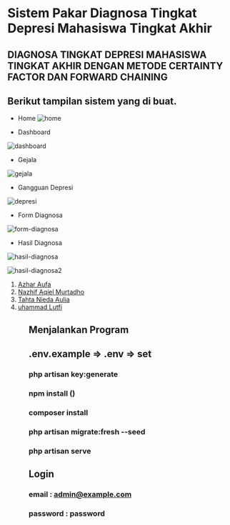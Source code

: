 # Sistem Pakar Diagnosa Tingkat Depresi Mahasiswa Tingkat Akhir

<h2>DIAGNOSA TINGKAT DEPRESI MAHASISWA TINGKAT AKHIR DENGAN METODE CERTAINTY FACTOR DAN FORWARD CHAINING</h2>

## Berikut tampilan sistem yang di buat.

-   Home
    <img
        src="![Screenshot 2024-12-24 154014](https://github.com/user-attachments/assets/4a14eb68-f6ec-44c8-b422-a43b3d955c53)
"
        alt="home"
        srcset=""
    />

-   Dashboard

<img
    src="https://user-images.githubusercontent.com/55641225/210591006-173cd002-1844-454c-89c0-bb9bc4ad5a58.png"
    alt="dashboard"
    srcset=""
/>

-   Gejala

<img
    src="https://user-images.githubusercontent.com/55641225/210591008-261206fc-27f1-4997-8970-3d93961a37d3.png"
    alt="gejala"
    srcset=""
/>

-   Gangguan Depresi

<img
    src="https://user-images.githubusercontent.com/55641225/210591019-46baab91-d130-4b61-a0d3-fc5128ae8690.png"
    alt="depresi"
    srcset=""
/>

-   Form Diagnosa

<img
    src="https://user-images.githubusercontent.com/55641225/210591073-95efadbc-d1c3-43ae-a37a-cf28ae7249ee.png"
    alt="form-diagnosa"
/>

-   Hasil Diagnosa

<img
    src="https://user-images.githubusercontent.com/55641225/210591083-5026f305-d148-4e5e-8fd8-272819ff165b.png"
    alt="hasil-diagnosa"
/>

<img
    src="https://user-images.githubusercontent.com/55641225/210591088-3a2380eb-3fb5-4f48-9e9c-5487e9afc1e4.png"
    alt="hasil-diagnosa2"
/>

<ol>
    <li><a href="https://github.com/alfiatqia26" target="_blank">Azhar Aufa</li>
    <li><a href="https://github.com/canggihwr" target="_blank">Nazhif Aqiel Murtadho</a></li>
    <li><a href="https://github.com/Andrian17" target="_blank">Tahta Nieda Aulia</a></li>
     <li><a href="https://github.com/Andrian17" target="_blank">uhammad Lutfi</a></li>
<ol>

## Menjalankan Program

## .env.example => .env => set

### php artisan key:generate

### npm install ()

### composer install

### php artisan migrate:fresh --seed

### php artisan serve

## Login

### email : admin@example.com

### password : password
